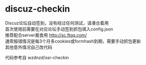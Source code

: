 # discuz-checkin
Discuz论坛自动签到，没有经过任何测试，请凑合着用  
首次使用前需要在对应论坛手动签到抓包填入config.json  
推荐配合server酱食用 http://sc.ftqq.com/  
通常报错情况是每3个月多cookies或formhash到期，需要手动抓包更新   
其他意外情况自己改代码  

代码参考自 wzdnzd/ssr-checkin
